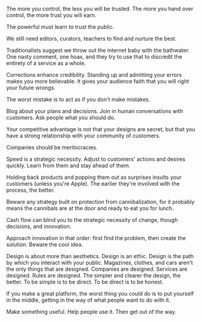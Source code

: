 
The more you control, the less you will be trusted. The more you hand over control, the more trust you will earn.

The powerful must learn to trust the public.

We still need editors, curators, teachers to find and nurture the best.

Traditionalists suggest we throw out the internet baby with the bathwater. One nasty comment, one hoax, and they try to use that to discredit the entirety of a service as a whole.

Corrections enhance credibility. Standing up and admitting your errors makes you more believable. It gives your audience faith that you will right your future wrongs.

The worst mistake is to act as if you don't make mistakes.

Blog about your plans and decisions. Join in human conversations with customers. Ask people what you should do.

Your competitive advantage is not that your designs are secret, but that you have a strong relationship with your community of customers.

Companies should be meritocracies.

Speed is a strategic necessity. Adjust to customers' actions and desires quickly. Learn from them and stay ahead of them.

Holding back products and popping them out as surprises insults your customers (unless you're Apple). The earlier they're involved with the process, the better.

Beware any strategy built on protection from cannibalization, for it probably means the cannibals are at the door and ready to eat you for lunch.

Cash flow can blind you to the strategic necessity of change, though decisions, and innovation.

Approach innovation in that order: first find the problem, then create the solution. Beware the cool idea.

Design is about more than aesthetics. Design is an ethic. Design is the path by which you interact with your public. Magazines, clothes, and cars aren't the only things that are designed. Companies are designed. Services are designed. Rules are designed.
The simpler and clearer the design, the better. To be simple is to be direct. To be direct is to be honest.

If you make a great platform, the worst thing you could do is to put yourself in the middle, getting in the way of what people want to do with it.

Make something useful. Help people use it. Then get out of the way.
